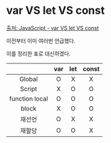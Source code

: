 # var VS let VS const

[출처: JavaScript - var VS let VS const](https://www.youtube.com/watch?v=61iolhWgQt0)

이전부터 이미 여러번 언급했다.

이를 정리한 표로 대신하겠다.

|                | var | let | const |
| :------------: | :-: | :-: | :---: |
|     Global     |  O  |  X  |   X   |
|     Script     |  X  |  O  |   O   |
| function local |  O  |  O  |   O   |
|     block      |  X  |  O  |   O   |
|     재선언     |  O  |  X  |   X   |
|     재할당     |  O  |  O  |   X   |

